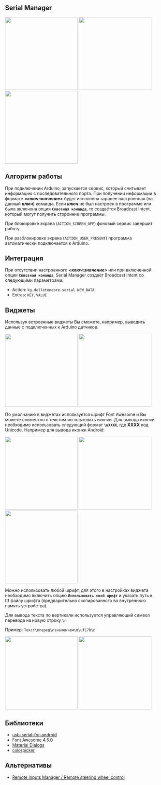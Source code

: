 ## Serial Manager

<img src="https://cloud.githubusercontent.com/assets/3936845/14065232/ca2985c6-f443-11e5-8cf0-37bf12f44809.png" width="240"> <img src="https://cloud.githubusercontent.com/assets/3936845/14065231/ca2776f0-f443-11e5-94c0-b82fc1c76b84.png" width="240"> <img src="https://cloud.githubusercontent.com/assets/3936845/14065294/c97b5f6c-f445-11e5-9df6-71b16e87faac.png" width="240">

## Алгоритм работы
При подключении Arduino, запускается сервис, который считывает информацию
с последовательного порта. При получении информации в формате **_<ключ:значение>_**
будет исполнена заранее настроенная (на данный **_ключ_**) команда. Если
**_ключ_** не был настроен в программе или была включена опция **`Сквозная команда`**,
то создаётся Broadcast Intent, который могут получить сторонние программы.

При блокировке экрана (`ACTION_SCREEN_OFF`) фоновый сервис завершит работу.

При разблокировке экрана (`ACTION_USER_PRESENT`) программа автоматически
подключается к Arduino.

## Интеграция
При отсутствии настроенного **_<ключ:значение>_** или при включенной опции 
**`Сквозная команда`**, Serial Manager создаёт Broadcast Intent со следующими
параметрами:

* Action: `kg.delletenebre.serial.NEW_DATA`
* Extras: `KEY`, `VALUE`

## Виджеты
Используя встроенные виджеты Вы сможете, например, выводить данные с подключенных
к Arduino датчиков.

<img src="https://cloud.githubusercontent.com/assets/3936845/14065233/ca29fd76-f443-11e5-9352-43e9c6050e1b.png" width="240"> <img src="https://cloud.githubusercontent.com/assets/3936845/14065234/ca2b695e-f443-11e5-85b1-f1dceb48b5a2.png" width="240">

По умолчанию в виджетах используется шрифт Font Awesome и Вы можете совместно
с текстом использовать иконки. Для вывода иконки необходимо использовать 
следующий формат **`\uXXXX`**, где **XXXX** код Unicode. 
Например для вывода иконки Android:

<img src="https://cloud.githubusercontent.com/assets/3936845/14065225/c9d0f744-f443-11e5-8513-2b4c3b359b12.png" width="240"> <img src="https://cloud.githubusercontent.com/assets/3936845/14065227/ca0ad8b0-f443-11e5-8667-00c10b2c5280.png" width="240"> <img src="https://cloud.githubusercontent.com/assets/3936845/14065228/ca0b2d60-f443-11e5-86b8-9e8c5692c0ea.png" width="240">

Можно использовать любой шрифт, для этого в настройках виджета
необходимо включить опцию **`Использовать свой шрифт`** и указать путь к ttf
файлу шрифта (предварительно скопированного во внутреннюю память устройства).

Для вывода текста по вертикали используется управляющий символ перевода на новую
строку `\n`

Пример: `Текст\nперед\nзначением\n\uf17b\n`

<img src="https://cloud.githubusercontent.com/assets/3936845/14065230/ca0e1e4e-f443-11e5-82cd-27a1007e1334.png" width="240"> <img src="https://cloud.githubusercontent.com/assets/3936845/14065229/ca0b7eb4-f443-11e5-9a56-0499ea4b3e47.png" width="240">

## Библиотеки
* [usb-serial-for-android](https://github.com/mik3y/usb-serial-for-android)
* [Font Awesome 4.5.0](http://fortawesome.github.io/Font-Awesome/)
* [Material Dialogs](https://github.com/afollestad/material-dialogs)
* [colorpicker](https://github.com/martin-stone/hsv-alpha-color-picker-android)

## Альтернативы

* [Remote Inputs Manager / Remote steering wheel control](http://forum.xda-developers.com/showthread.php?t=2635159)